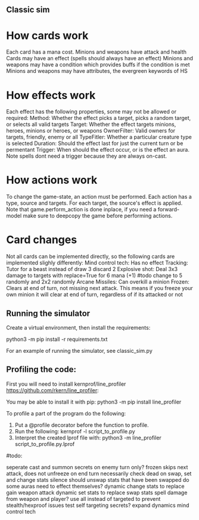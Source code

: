 ## Classic sim

# How cards work
Each card has a mana cost. Minions and weapons have attack and health
Cards may have an effect (spells should always have an effect)
Minions and weapons may have a condition which provides buffs if the condition is met
Minions and weapons may have attributes, the evergreen keywords of HS

# How effects work
Each effect has the following properties, some may not be allowed or required:
Method: Whether the effect picks a target, picks a random target, or selects all valid targets
Target: Whether the effect targets minions, heroes, minions or heroes, or weapons 
OwnerFilter: Valid owners for targets, friendly, enemy or all
TypeFitler: Whether a particular creature type is selected
Duration: Should the effect last for just the current turn or be permentant
Trigger: When should the effect occur, or is the effect an aura. Note spells dont need a trigger because they are always on-cast.

# How actions work
To change the game-state, an action must be performed. Each action has a type, source and targets. For each target, the source's effect is applied. Note that game.perform_action is done inplace, if you need a forward-model make sure to deepcopy the game before performing actions.

# Card changes
Not all cards can be implemented directly, so the following cards are implemented slighly differently:
Mind control tech: Has no effect
Tracking: Tutor for a beast instead of draw 3 discard 2
Explosive shot: Deal 3x3 damage to targets with replace=True for 6 mana (+1) #todo change to 5 randomly and 2x2 randomly
Arcane Missiles: Can overkill a minion
Frozen: Clears at end of turn, not missing next attack. This means if you freeze your own minion it will clear at end of turn, regardless of if its attacked or not


## Running the simulator
Create a virtual environment, then install the requirements:

python3 -m pip install -r requirements.txt

For an example of running the simulator, see classic_sim.py


## Profiling the code:
First you will need to install kernprof/line_profiler https://github.com/rkern/line_profiler:

You may be able to install it with pip:
python3 -m pip install line_profiler

To profile a part of the program do the following:

1. Put a @profile decorator before the function to profile.
2. Run the following:
kernprof -l script_to_profile.py
3. Interpret the created lprof file with:
python3 -m line_profiler script_to_profile.py.lprof



#todo:

seperate cast and summon
secrets on enemy turn only?
frozen skips next attack, does not unfreeze on end turn necessarily
check dead on swap, set and change stats
silence should unswap stats that have been swapped
do some auras need to effect themselves?
dynamic change stats to replace gain weapon attack
dynamic set stats to replace swap stats
spell damage from weapon and player?
use all instead of targeted to prevent stealth/hexproof issues
test self targeting secrets?
expand dynamics
mind control tech